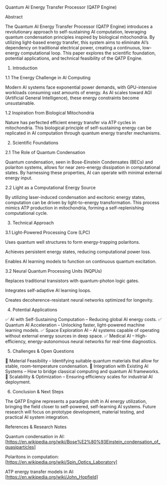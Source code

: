Quantum AI Energy Transfer Processor (QATP Engine)

Abstract

The Quantum AI Energy Transfer Processor (QATP Engine) introduces a revolutionary approach to self-sustaining AI computation, leveraging quantum condensation principles inspired by biological mitochondria. By utilizing light-based energy transfer, this system aims to eliminate AI’s dependency on traditional electrical power, creating a continuous, low-energy computational loop. This paper explores the scientific foundation, potential applications, and technical feasibility of the QATP Engine.

1. Introduction

1.1 The Energy Challenge in AI Computing

Modern AI systems face exponential power demands, with GPU-intensive workloads consuming vast amounts of energy. As AI scales toward AGI (Artificial General Intelligence), these energy constraints become unsustainable.

1.2 Inspiration from Biological Mitochondria

Nature has perfected efficient energy transfer via ATP cycles in mitochondria. This biological principle of self-sustaining energy can be replicated in AI computation through quantum energy transfer mechanisms.

2. Scientific Foundations

2.1 The Role of Quantum Condensation

Quantum condensation, seen in Bose-Einstein Condensates (BECs) and polariton systems, allows for near zero-energy dissipation in computational states. By harnessing these properties, AI can operate with minimal external energy input.

2.2 Light as a Computational Energy Source

By utilizing laser-induced condensation and excitonic energy states, computation can be driven by light-to-energy transformation. This process mimics ATP production in mitochondria, forming a self-replenishing computational cycle.

3. Technical Approach

3.1 Light-Powered Processing Core (LPC)

Uses quantum well structures to form energy-trapping polaritons.

Achieves persistent energy states, reducing computational power loss.

Enables AI learning models to function on continuous quantum excitation.

3.2 Neural Quantum Processing Units (NQPUs)

Replaces traditional transistors with quantum-photon logic gates.

Integrates self-adaptive AI learning loops.

Creates decoherence-resistant neural networks optimized for longevity.

4. Potential Applications

✅ AI with Self-Sustaining Computation – Reducing global AI energy costs.
✅ Quantum AI Acceleration – Unlocking faster, light-powered machine learning models.
✅ Space Exploration AI – AI systems capable of operating without external energy sources in deep space.
✅ Medical AI – High-efficiency, energy-autonomous neural networks for real-time diagnostics.

5. Challenges & Open Questions

🔹 Material Feasibility – Identifying suitable quantum materials that allow for stable, room-temperature condensation.
🔹 Integration with Existing AI Systems – How to bridge classical computing and quantum AI frameworks.
🔹 Scalability & Optimization – Ensuring efficiency scales for industrial AI deployment.

6. Conclusion & Next Steps

The QATP Engine represents a paradigm shift in AI energy utilization, bringing the field closer to self-powered, self-learning AI systems. Future research will focus on prototype development, material testing, and practical AI system integration.

References & Research Notes

Quantum condensation in AI: [https://en.wikipedia.org/wiki/Bose%E2%80%93Einstein_condensation_of_quasiparticles]

Polaritons in computation: [https://en.wikipedia.org/wiki/Spin_Optics_Laboratory]

ATP energy transfer models in AI: [https://en.wikipedia.org/wiki/John_Hopfield]


